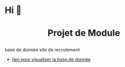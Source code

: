 # Hi 👋
# <p align="center">Projet de Module</p>
  
base de donnée site de recrutement

* [lien pour visualiser la base de donnée](https://dbdiagram.io/d/6414f7c7296d97641d88e00f)
        

        
    
